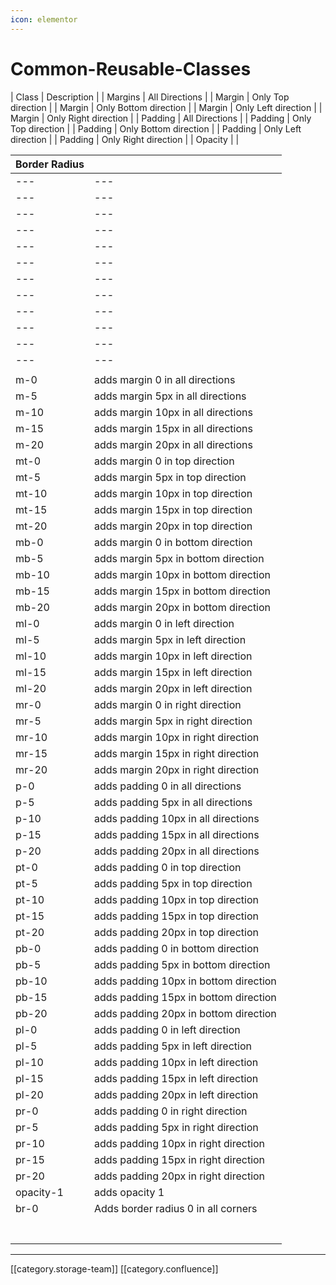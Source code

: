 ```yaml
---
icon: elementor
---
```


# Common-Reusable-Classes

\| Class | Description | | Margins | All Directions | | Margin | Only Top direction | | Margin | Only Bottom direction | | Margin | Only Left direction | | Margin | Only Right direction | | Padding | All Directions | | Padding | Only Top direction | | Padding | Only Bottom direction | | Padding | Only Left direction | | Padding | Only Right direction | | Opacity | |

| Border Radius |                                       |
| ------------- | ------------------------------------- |
| ---           | ---                                   |
| ---           | ---                                   |
| ---           | ---                                   |
| ---           | ---                                   |
| ---           | ---                                   |
| ---           | ---                                   |
| ---           | ---                                   |
| ---           | ---                                   |
| ---           | ---                                   |
| ---           | ---                                   |
| ---           | ---                                   |
| ---           | ---                                   |
|               |                                       |
| m-0           | adds margin 0 in all directions       |
| m-5           | adds margin 5px in all directions     |
| m-10          | adds margin 10px in all directions    |
| m-15          | adds margin 15px in all directions    |
| m-20          | adds margin 20px in all directions    |
| mt-0          | adds margin 0 in top direction        |
| mt-5          | adds margin 5px in top direction      |
| mt-10         | adds margin 10px in top direction     |
| mt-15         | adds margin 15px in top direction     |
| mt-20         | adds margin 20px in top direction     |
| mb-0          | adds margin 0 in bottom direction     |
| mb-5          | adds margin 5px in bottom direction   |
| mb-10         | adds margin 10px in bottom direction  |
| mb-15         | adds margin 15px in bottom direction  |
| mb-20         | adds margin 20px in bottom direction  |
| ml-0          | adds margin 0 in left direction       |
| ml-5          | adds margin 5px in left direction     |
| ml-10         | adds margin 10px in left direction    |
| ml-15         | adds margin 15px in left direction    |
| ml-20         | adds margin 20px in left direction    |
| mr-0          | adds margin 0 in right direction      |
| mr-5          | adds margin 5px in right direction    |
| mr-10         | adds margin 10px in right direction   |
| mr-15         | adds margin 15px in right direction   |
| mr-20         | adds margin 20px in right direction   |
| p-0           | adds padding 0 in all directions      |
| p-5           | adds padding 5px in all directions    |
| p-10          | adds padding 10px in all directions   |
| p-15          | adds padding 15px in all directions   |
| p-20          | adds padding 20px in all directions   |
| pt-0          | adds padding 0 in top direction       |
| pt-5          | adds padding 5px in top direction     |
| pt-10         | adds padding 10px in top direction    |
| pt-15         | adds padding 15px in top direction    |
| pt-20         | adds padding 20px in top direction    |
| pb-0          | adds padding 0 in bottom direction    |
| pb-5          | adds padding 5px in bottom direction  |
| pb-10         | adds padding 10px in bottom direction |
| pb-15         | adds padding 15px in bottom direction |
| pb-20         | adds padding 20px in bottom direction |
| pl-0          | adds padding 0 in left direction      |
| pl-5          | adds padding 5px in left direction    |
| pl-10         | adds padding 10px in left direction   |
| pl-15         | adds padding 15px in left direction   |
| pl-20         | adds padding 20px in left direction   |
| pr-0          | adds padding 0 in right direction     |
| pr-5          | adds padding 5px in right direction   |
| pr-10         | adds padding 10px in right direction  |
| pr-15         | adds padding 15px in right direction  |
| pr-20         | adds padding 20px in right direction  |
| opacity-1     | adds opacity 1                        |
| br-0          | Adds border radius 0 in all corners   |
|               |                                       |
|               |                                       |
|               |                                       |
|               |                                       |
|               |                                       |
|               |                                       |
|               |                                       |

***

\[\[category.storage-team]] \[\[category.confluence]]

